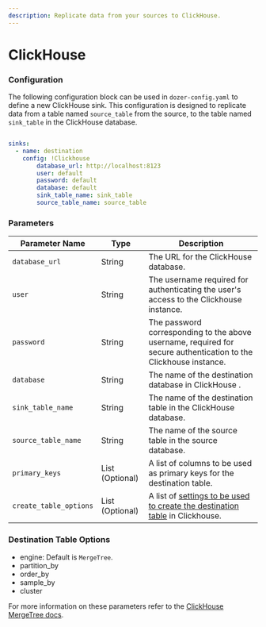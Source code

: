 ```yaml
---
description: Replicate data from your sources to ClickHouse.
---
```


# ClickHouse


### Configuration


The following configuration block can be used in `dozer-config.yaml` to define a new ClickHouse sink. This configuration is designed to replicate data from a table named `source_table` from the source, to the table named `sink_table` in the ClickHouse database.

```yaml

sinks:
  - name: destination
    config: !Clickhouse
        database_url: http://localhost:8123
        user: default
        password: default
        database: default
        sink_table_name: sink_table
        source_table_name: source_table
```


### Parameters

| **Parameter Name** | **Type**             | **Description**                                                                                                                                                                                                                                                             | 
|--------------------|----------------------|-----------------------------------------------------------------------------------------------------------------------------------------------------------------------------------------------------------------------------------------------------------------------------|
| `database_url` | String | The URL for the ClickHouse database. |
| `user`             | String               | The username required for authenticating the user's access to the Clickhouse instance.                                                                                                                                                          |
| `password`         | String               | The password corresponding to the above username, required for secure authentication to the Clickhouse instance.                                                                                                       |
| `database` | String | The name of the destination database in ClickHouse .                                                                                                                                                      |
| `sink_table_name`             | String | The name of the destination table in the ClickHouse database.                                                                                                                                                                              |
| `source_table_name`         | String | The name of the source table in the source database.                                                                                                       |
| `primary_keys` | List (Optional) | A list of columns to be used as primary keys for the destination table.                                                                                                                                                                          |
| `create_table_options` | List (Optional) | A list of [settings to be used to create the destination table](#destination-table-options) in Clickhouse.                                                                                                                                                                              |





### Destination Table Options

- engine: Default is `MergeTree`.
- partition_by
- order_by
- sample_by
- cluster

For more information on these parameters refer to the [ClickHouse MergeTree docs](https://clickhouse.com/docs/en/engines/table-engines/mergetree-family/mergetree#mergetree-query-clauses).



